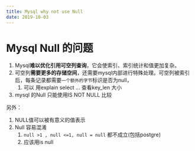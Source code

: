 ```yaml
---
title: Mysql why not use Null
date: 2019-10-03
---
```

# Mysql Null 的问题
1. Mysql**难以优化引用可空列查询**，它会使索引、索引统计和值更加复杂。
2. 可空列**需要更多的存储空间**，还需要mysql内部进行特殊处理。可空列被索引后，每条记录都需要`一个额外的字节`标识是否为null，
    1. 可以 用explain select ... 查看key_len 大小
3. mysql 的Null 只能使用IS NOT NULL 比较

另外：
1. NULL值可以被有意义的值表示
2. Null 容易混淆
    1. `null >1 , null <=1, null = null`  都不成立(包括postgre)
    1. 应该用is null
